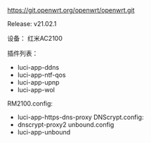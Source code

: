 https://git.openwrt.org/openwrt/openwrt.git

Release: v21.02.1

设备： 红米AC2100

插件列表：
- luci-app-ddns
- luci-app-ntf-qos
- luci-app-upnp
- luci-app-wol

RM2100.config:
- luci-app-https-dns-proxy
DNScrypt.config:
- dnscrypt-proxy2
unbound.config
- luci-app-unbound
